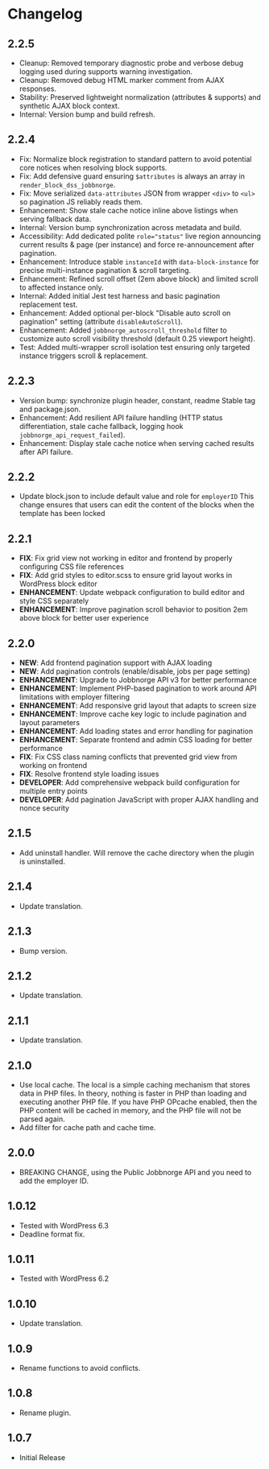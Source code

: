 # Changelog

## 2.2.5
* Cleanup: Removed temporary diagnostic probe and verbose debug logging used during supports warning investigation.
* Cleanup: Removed debug HTML marker comment from AJAX responses.
* Stability: Preserved lightweight normalization (attributes & supports) and synthetic AJAX block context.
* Internal: Version bump and build refresh.

## 2.2.4
* Fix: Normalize block registration to standard pattern to avoid potential core notices when resolving block supports.
* Fix: Add defensive guard ensuring `$attributes` is always an array in `render_block_dss_jobbnorge`.
* Fix: Move serialized `data-attributes` JSON from wrapper `<div>` to `<ul>` so pagination JS reliably reads them.
* Enhancement: Show stale cache notice inline above listings when serving fallback data.
* Internal: Version bump synchronization across metadata and build.
* Accessibility: Add dedicated polite `role="status"` live region announcing current results & page (per instance) and force re-announcement after pagination.
* Enhancement: Introduce stable `instanceId` with `data-block-instance` for precise multi-instance pagination & scroll targeting.
* Enhancement: Refined scroll offset (2em above block) and limited scroll to affected instance only.
* Internal: Added initial Jest test harness and basic pagination replacement test.
* Enhancement: Added optional per-block "Disable auto scroll on pagination" setting (attribute `disableAutoScroll`).
* Enhancement: Added `jobbnorge_autoscroll_threshold` filter to customize auto scroll visibility threshold (default 0.25 viewport height).
* Test: Added multi-wrapper scroll isolation test ensuring only targeted instance triggers scroll & replacement.

## 2.2.3
* Version bump: synchronize plugin header, constant, readme Stable tag and package.json.
* Enhancement: Add resilient API failure handling (HTTP status differentiation, stale cache fallback, logging hook `jobbnorge_api_request_failed`).
* Enhancement: Display stale cache notice when serving cached results after API failure.

## 2.2.2
* Update block.json to include default value and role for `employerID`
  This change ensures that users can edit the content of the blocks when the template has been locked

## 2.2.1

* **FIX**: Fix grid view not working in editor and frontend by properly configuring CSS file references
* **FIX**: Add grid styles to editor.scss to ensure grid layout works in WordPress block editor
* **ENHANCEMENT**: Update webpack configuration to build editor and style CSS separately
* **ENHANCEMENT**: Improve pagination scroll behavior to position 2em above block for better user experience

## 2.2.0

* **NEW**: Add frontend pagination support with AJAX loading
* **NEW**: Add pagination controls (enable/disable, jobs per page setting)
* **ENHANCEMENT**: Upgrade to Jobbnorge API v3 for better performance
* **ENHANCEMENT**: Implement PHP-based pagination to work around API limitations with employer filtering
* **ENHANCEMENT**: Add responsive grid layout that adapts to screen size
* **ENHANCEMENT**: Improve cache key logic to include pagination and layout parameters
* **ENHANCEMENT**: Add loading states and error handling for pagination
* **ENHANCEMENT**: Separate frontend and admin CSS loading for better performance
* **FIX**: Fix CSS class naming conflicts that prevented grid view from working on frontend
* **FIX**: Resolve frontend style loading issues
* **DEVELOPER**: Add comprehensive webpack build configuration for multiple entry points
* **DEVELOPER**: Add pagination JavaScript with proper AJAX handling and nonce security

## 2.1.5

* Add uninstall handler. Will remove the cache directory when the plugin is uninstalled.

## 2.1.4

* Update translation.

## 2.1.3

* Bump version.

## 2.1.2

* Update translation.

## 2.1.1

* Update translation.

## 2.1.0

* Use local cache. The local is a simple caching mechanism that stores data in PHP files. In theory, nothing is faster in PHP than loading and executing another PHP file. If you have PHP OPcache enabled, then the PHP content will be cached in memory, and the PHP file will not be parsed again.
* Add filter for cache path and cache time.

## 2.0.0

* BREAKING CHANGE, using the Public Jobbnorge API and you need to add the employer ID.

## 1.0.12

* Tested with WordPress 6.3
* Deadline format fix.

## 1.0.11

* Tested with WordPress 6.2

## 1.0.10

* Update translation.

## 1.0.9

* Rename functions to avoid conflicts.

## 1.0.8

* Rename plugin.

## 1.0.7

* Initial Release
